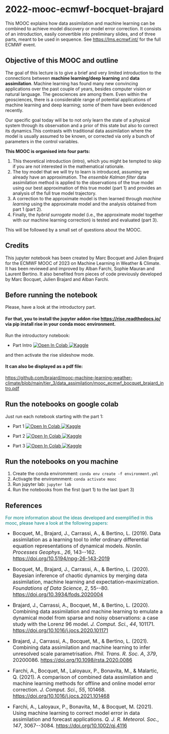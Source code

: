 # 2022-mooc-ecmwf-bocquet-brajard

This MOOC explains how data assimilation and machine learning can be combined to achieve model discovery or model error correction.
It consists of an introduction, easily convertible into preliminary slides, and of three parts, meant to be used in sequence.
See https://lms.ecmwf.int/ for the full ECMWF event.


## Objective of this MOOC and outline

The goal of this lecture is to give a brief and very limited introduction to the connections between __machine learning/deep learning__ and __data assimilation__. Machine learning has found many new convincing applications over the past couple of years, besides computer vision or natural language. The geosciences are among them. Even within the geosciences, there is a considerable range of potential applications of machine learning and deep learning; some of them have been evidenced recently.

Our specific goal today will be to not only learn the state of a physical system through its observation and a prior of this state but also to correct its dynamics.This contrasts with traditional data assimilation where the model is usually assumed to be known, or corrected via only a bunch of parameters in the control variables. 

__This MOOC is organised into four parts:__

1. This theoretical introduction (intro), which you might be tempted to skip if you are not interested in the mathematical rationale.
2. The toy model that we will try to learn is introduced, assuming we already have an approximation. The *ensemble Kalman filter* data assimilation method is applied to the observations of the true model using our best approximation of this true model (part 1) and provides an analysis of the full true model trajectory.
3. A correction to the approximate model is then learned through *machine learning* using the approximate model and the analysis obtained from part 1 (part 2).
4. Finally, the *hybrid surrogate* model (i.e., the approximate model together with our machine learning correction) is tested and evaluated (part 3).

This will be followed by a small set of questions about the MOOC.



## Credits
This jupyter notebook has been created by Marc Bocquet and Julien Brajard
for the ECMWF MOOC of 2023 on Machine Learning in Weather & Climate. It has been reviewed and improved by Alban Farchi, Sophie Mauran and Laurent Bertino.
It also benefited from pieces of code previously developed by Marc Bocquet, Julien Brajard and Alban Farchi.


## Before running the notebook
Please, have a look at the introductory part.

#### For that, you to install the jupyter addon rise https://rise.readthedocs.io/ via pip install rise in your conda mooc environment.
Run the introductory notebook:
- Part Intro [![Open In Colab](https://colab.research.google.com/assets/colab-badge.svg) ](https://colab.research.google.com/github/brajard/mooc-machine-learning-weather-climate/blob/main/tier_3/data_assimilation/mooc_ecmwf_bocquet_brajard_intro.ipynb)
[![Kaggle](https://kaggle.com/static/images/open-in-kaggle.svg)](https://kaggle.com/kernels/welcome?src=https://github.com/brajard/mooc-machine-learning-weather-climate/blob/main/tier_3/data_assimilation/mooc_ecmwf_bocquet_brajard_intro.ipynb)

and then activate the rise slideshow mode.

#### It can also be displayed as a pdf file:
https://github.com/brajard/mooc-machine-learning-weather-climate/blob/main/tier_3/data_assimilation/mooc_ecmwf_bocquet_brajard_intro.pdf

## Run the notebooks on google colab
Just run each notebook starting with the part 1:
- Part 1 
[![Open In Colab](https://colab.research.google.com/assets/colab-badge.svg) ](https://colab.research.google.com/github/brajard/mooc-machine-learning-weather-climate/blob/main/tier_3/data_assimilation/mooc_ecmwf_bocquet_brajard_part1.ipynb)
[![Kaggle](https://kaggle.com/static/images/open-in-kaggle.svg)](https://kaggle.com/kernels/welcome?src=https://github.com/brajard/mooc-machine-learning-weather-climate/blob/main/tier_3/data_assimilation/mooc_ecmwf_bocquet_brajard_part1.ipynb)

- Part 2 
[![Open In Colab](https://colab.research.google.com/assets/colab-badge.svg) ](https://colab.research.google.com/github/brajard/mooc-machine-learning-weather-climate/blob/main/tier_3/data_assimilation/mooc_ecmwf_bocquet_brajard_part2.ipynb)
[![Kaggle](https://kaggle.com/static/images/open-in-kaggle.svg)](https://kaggle.com/kernels/welcome?src=https://github.com/brajard/mooc-machine-learning-weather-climate/blob/main/tier_3/data_assimilation/mooc_ecmwf_bocquet_brajard_part2.ipynb)

- Part 3 
[![Open In Colab](https://colab.research.google.com/assets/colab-badge.svg) ](https://colab.research.google.com/github/brajard/mooc-machine-learning-weather-climate/blob/main/tier_3/data_assimilation/mooc_ecmwf_bocquet_brajard_part3.ipynb) 
[![Kaggle](https://kaggle.com/static/images/open-in-kaggle.svg)](https://kaggle.com/kernels/welcome?src=https://github.com/brajard/mooc-machine-learning-weather-climate/blob/main/tier_3/data_assimilation/mooc_ecmwf_bocquet_brajard_part3.ipynb)


## Run the notebooks on you machine
1. Create the conda enviromment: ```conda env create -f environment.yml```
2. Activagte the enviromnment: ```conda activate mooc```
3. Run jupyter lab: ```jupyter lab```
4. Run the notebooks from the first (part 1) to the last (part 3)

## References
<span style="color:teal"> For more information about the ideas developed and exemplified in this mooc, please have a look at the following papers: </span>

* <font size="3"> Bocquet, M., Brajard, J., Carrassi, A., & Bertino, L. (2019). Data
assimilation as a learning tool to infer ordinary differential equation
representations of dynamical models. *Nonlin. Processes Geophys.*, *26*,
143--162. https://doi.org/10.5194/npg-26-143-2019  </font> <br /> 

* <font size="3"> Bocquet, M., Brajard, J., Carrassi, A., & Bertino, L. (2020). Bayesian
inference of chaotic dynamics by merging data assimilation, machine
learning and expectation-maximization. *Foundations of Data Science*, *2*, 55--80. https://doi.org/10.3934/fods.2020004  </font> <br /> 

* <font size="3"> Brajard, J., Carrassi, A., Bocquet, M., & Bertino, L. (2020). Combining
data assimilation and machine learning to emulate a dynamical model from
sparse and noisy observations: a case study with the Lorenz 96 model. *J. Comput. Sci.*, *44*, 101171.
https://doi.org/10.1016/j.jocs.2020.101171  </font> <br /> 

* <font size="3"> Brajard, J., Carrassi, A., Bocquet, M., & Bertino, L. (2021). Combining
data assimilation and machine learning to infer unresolved scale
parametrisation. *Phil. Trans. R. Soc. A*, *379*, 20200086.
https://doi.org/10.1098/rsta.2020.0086  </font> <br /> 

* <font size="3"> Farchi, A., Bocquet, M., Laloyaux, P., Bonavita, M., & Malartic, Q.
(2021). A comparison of combined data assimilation and machine learning
methods for offline and online model error correction. *J. Comput.
Sci.*, *55*, 101468. https://doi.org/10.1016/j.jocs.2021.101468  </font> <br /> 

* <font size="3"> Farchi, A., Laloyaux, P., Bonavita, M., & Bocquet, M. (2021). Using
machine learning to correct model error in data assimilation and
forecast applications. *Q. J. R. Meteorol. Soc.*, *147*, 3067--3084.
https://doi.org/10.1002/qj.4116  </font>
